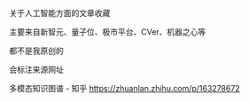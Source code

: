 关于人工智能方面的文章收藏

主要来自新智元、量子位、极市平台、CVer、机器之心等

都不是我原创的

会标注来源网址



多模态知识图谱 - 知乎 https://zhuanlan.zhihu.com/p/163278672